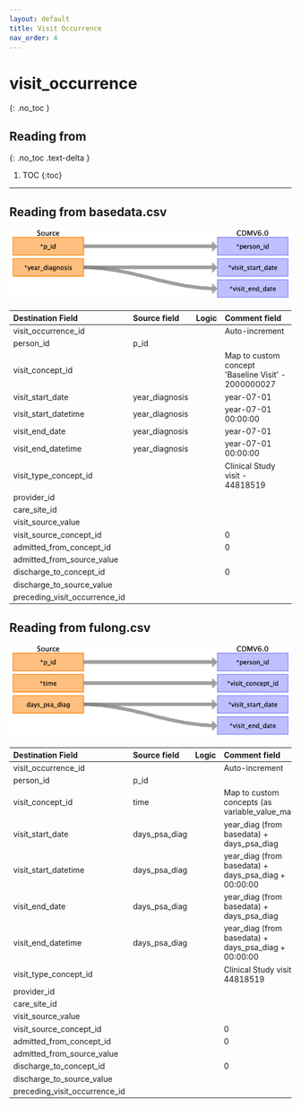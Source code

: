 ```yaml
---
layout: default
title: Visit Occurrence
nav_order: 4
---
```


# visit_occurrence
{: .no_toc }

## Reading from
{: .no_toc .text-delta }

1. TOC
{:toc}

---

## Reading from basedata.csv

![](index_files/image5.png)

| Destination Field             | Source field   | Logic | Comment field                                                                                                                                  |
|:------------------------------|:---------------|:------|:-----------------------------------------------------------------------------------------------------------------------------------------------|
| visit_occurrence_id           |                |       | Auto-increment                                                                                                                                 |
| person_id                     | p_id           |       |                                                                                                                                                |
| visit_concept_id              |                |       | Map to custom concept 'Baseline Visit' - 2000000027                                                                                            |
| visit_start_date              | year_diagnosis |       | year-07-01                                                                                                                                     |
| visit_start_datetime          | year_diagnosis |       | year-07-01 00:00:00                                                                                                                            |
| visit_end_date                | year_diagnosis |       | year-07-01                                                                                                                                     |
| visit_end_datetime            | year_diagnosis |       | year-07-01 00:00:00                                                                                                                            |
| visit_type_concept_id         |                |       | Clinical Study visit - 44818519                                                                                                                |
| provider_id                   |                |       |                                                                                                                                                |
| care_site_id                  |                |       |                                                                                                                                                |
| visit_source_value            |                |       |                                                                                                                                                |
| visit_source_concept_id       |                |       | 0                                                                                                                                              |
| admitted_from_concept_id      |                |       | 0                                                                                                                                              |
| admitted_from_source_value    |                |       |                                                                                                                                                |
| discharge_to_concept_id       |                |       | 0                                                                                                                                              |
| discharge_to_source_value     |                |       |                                                                                                                                                |
| preceding_visit_occurrence_id |                |       |                                                                                                                                                |

## Reading from fulong.csv

![](index_files/image6.png)

| Destination Field             | Source field  | Logic | Comment field                                                                                                                                  |
|:------------------------------|:--------------|:------|:-----------------------------------------------------------------------------------------------------------------------------------------------|
| visit_occurrence_id           |               |       | Auto-increment                                                                                                                                 |
| person_id                     | p_id          |       |                                                                                                                                                |
| visit_concept_id              | time          |       | Map to custom concepts (as variable_value_mapping)                                                                                             |
| visit_start_date              | days_psa_diag |       | year_diag (from basedata) + days_psa_diag                                                                                                      |
| visit_start_datetime          | days_psa_diag |       | year_diag (from basedata) + days_psa_diag + 00:00:00                                                                                           |
| visit_end_date                | days_psa_diag |       | year_diag (from basedata) + days_psa_diag                                                                                                      |
| visit_end_datetime            | days_psa_diag |       | year_diag (from basedata) + days_psa_diag + 00:00:00                                                                                           |
| visit_type_concept_id         |               |       | Clinical Study visit - 44818519                                                                                                                |
| provider_id                   |               |       |                                                                                                                                                |
| care_site_id                  |               |       |                                                                                                                                                |
| visit_source_value            |               |       |                                                                                                                                                |
| visit_source_concept_id       |               |       | 0                                                                                                                                              |
| admitted_from_concept_id      |               |       | 0                                                                                                                                              |
| admitted_from_source_value    |               |       |                                                                                                                                                |
| discharge_to_concept_id       |               |       | 0                                                                                                                                              |
| discharge_to_source_value     |               |       |                                                                                                                                                |
| preceding_visit_occurrence_id |               |       |                                                                                                                                                |

